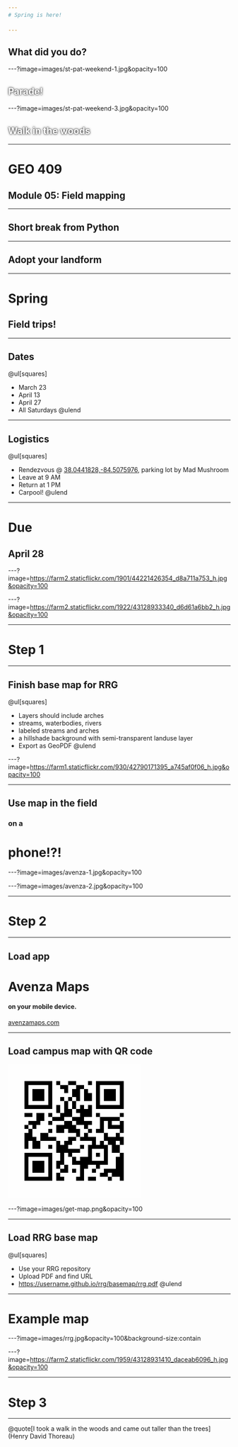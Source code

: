 ```yaml
---
# Spring is here!

---
```

## What did you do?

---?image=images/st-pat-weekend-1.jpg&opacity=100
<h2 style="text-shadow:0 0 2px #333, 0 0 5px #333;color:white">Parade!</h2>

---?image=images/st-pat-weekend-3.jpg&opacity=100
<h2 style="text-shadow:0 0 2px #333, 0 0 5px #333;color:white">Walk in the woods</h2>

---
# GEO 409
## Module 05: Field mapping

---
## Short break from Python

---
## Adopt your landform


---
# Spring
## Field trips!


---
## Dates
@ul[squares]
* March 23
* April 13
* April 27
* All Saturdays
@ulend

---
## Logistics
@ul[squares]
* Rendezvous @ [38.0441828,-84.5075976](https://www.google.com/maps/@38.0441828,-84.5075976,19.55z), parking lot by Mad Mushroom
* Leave at 9 AM
* Return at 1 PM
* Carpool!
@ulend
---
# Due
## April 28

---?image=https://farm2.staticflickr.com/1901/44221426354_d8a711a753_h.jpg&opacity=100

---?image=https://farm2.staticflickr.com/1922/43128933340_d6d61a6bb2_h.jpg&opacity=100

---
# Step 1

---
## Finish base map for RRG
@ul[squares]
* Layers should include arches
* streams, waterbodies, rivers
* labeled streams and arches
* a hillshade background with semi-transparent landuse layer
* Export as GeoPDF
@ulend

---?image=https://farm1.staticflickr.com/930/42790171395_a745af0f06_h.jpg&opacity=100

---
## Use map in the field
### on a 
# phone!?!

---?image=images/avenza-1.jpg&opacity=100

---?image=images/avenza-2.jpg&opacity=100

---
# Step 2

---
## Load app
# Avenza Maps 
#### on your mobile device.
[avenzamaps.com](https://avenzamaps.com)

---
## Load campus map with QR code
![images/get-map.png](images/get-map.png)

---?image=images/get-map.png&opacity=100



---
## Load RRG base map
@ul[squares]
* Use your RRG repository
* Upload PDF and find URL
* https://username.github.io/rrg/basemap/rrg.pdf
@ulend

---
# Example map

---?image=images/rrg.jpg&opacity=100&background-size:contain

---?image=https://farm2.staticflickr.com/1959/43128931410_daceab6096_h.jpg&opacity=100

---
# Step 3

---
@quote[I took a walk in the woods and came out taller than the trees](Henry David Thoreau)